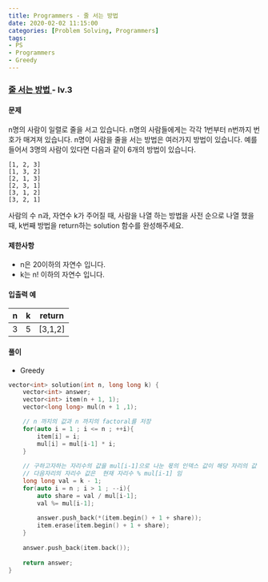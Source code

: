 ```yaml
---
title: Programmers - 줄 서는 방법
date: 2020-02-02 11:15:00
categories: [Problem Solving, Programmers]
tags:
- PS
- Programmers
- Greedy
---
```


### [ 줄 서는 방법 ](https://programmers.co.kr/learn/courses/30/lessons/12936) - lv.3

#### 문제

n명의 사람이 일렬로 줄을 서고 있습니다. n명의 사람들에게는 각각 1번부터 n번까지 번호가 매겨져 있습니다. n명이 사람을 줄을 서는 방법은 여러가지 방법이 있습니다. 예를 들어서 3명의 사람이 있다면 다음과 같이 6개의 방법이 있습니다.

    [1, 2, 3]
    [1, 3, 2]
    [2, 1, 3]
    [2, 3, 1]
    [3, 1, 2]
    [3, 2, 1]

사람의 수 n과, 자연수 k가 주어질 때, 사람을 나열 하는 방법을 사전 순으로 나열 했을 때, k번째 방법을 return하는 solution 함수를 완성해주세요.


#### 제한사항
  - n은 20이하의 자연수 입니다.
  - k는 n! 이하의 자연수 입니다.

#### 입출력 예

| n | k| return |
| -- | -- | -- |
| 3 | 5 | [3,1,2] | 

#### 풀이
  - Greedy

```cpp
vector<int> solution(int n, long long k) {
    vector<int> answer;
    vector<int> item(n + 1, 1);
    vector<long long> mul(n + 1 ,1);

    // n 까지의 값과 n 까지의 factoral를 저장
    for(auto i = 1 ; i <= n ; ++i){
        item[i] = i;
        mul[i] = mul[i-1] * i;
    }
    
    // 구하고자하는 자리수의 값을 mul[i-1]으로 나눈 몫의 인덱스 값이 해당 자리의 값
    // 다음자리의 자리수 값은  현재 자리수 % mul[i-1] 임
    long long val = k - 1;
    for(auto i = n ; i > 1 ; --i){
        auto share = val / mul[i-1];
        val %= mul[i-1];        
        
        answer.push_back(*(item.begin() + 1 + share));
        item.erase(item.begin() + 1 + share);
    }
    
    answer.push_back(item.back());
    
    return answer;
}
```